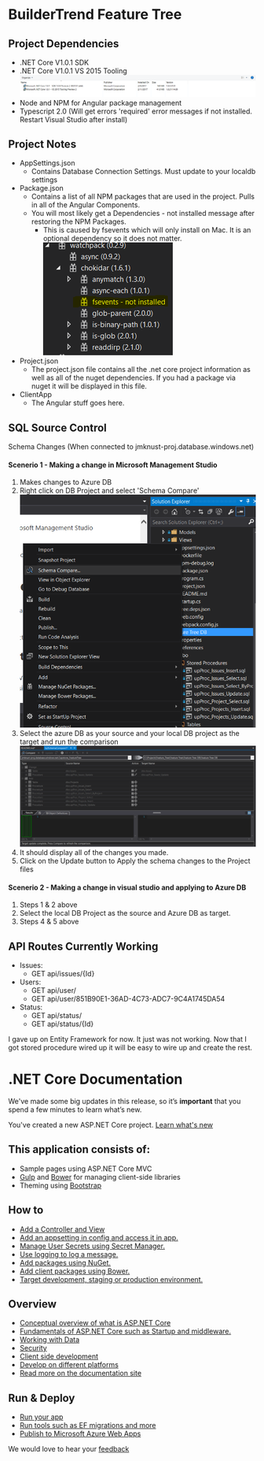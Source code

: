 # BuilderTrend Feature Tree


## Project Dependencies
* .NET Core V1.0.1 SDK
* .NET Core V1.0.1 VS 2015 Tooling
![Mdcoreversion](Images/Markdown/mdcoreversion.png)
* Node and NPM for Angular package management
* Typescript 2.0 (Will get errors 'required' error messages if not installed. Restart Visual Studio after install)

## Project Notes
* AppSettings.json
	* Contains Database Connection Settings. Must update to your localdb settings
* Package.json
    * Contains a list of all NPM packages that are used in the project. Pulls in all of the Angular Components.
    * You will most likely get a Dependencies - not installed message after restoring the NPM Packages.
        * This is caused by fsevents which will only install on Mac. It is an optional dependency so it does not matter.
![Fsevents](Images/Markdown/fsevents.png)
* Project.json
    * The project.json file contains all the .net core project information as well as all of the nuget dependencies. If you had a package via nuget it will be displayed in this file.
* ClientApp
    * The Angular stuff goes here.

## SQL Source Control
Schema Changes (When connected to jmknust-proj.database.windows.net)
#### Scenerio 1 - Making a change in Microsoft Management Studio
1. Makes changes to Azure DB
2. Right click on DB Project and select 'Schema Compare'
![Md D B1](Images/Markdown/mdDB1.png)
3. Select the azure DB as your source and your local DB project as the target and run the comparison
![Md D B2](Images/Markdown/mdDB2.png)
4. It should display all of the changes you made.
5. Click on the Update button to Apply the schema changes to the Project files
#### Scenerio 2 - Making a change in visual studio and applying to Azure DB
1. Steps 1 & 2 above
2. Select the local DB Project as the source and Azure DB as target.
3. Steps 4 & 5 above

## API Routes Currently Working
* Issues: 
    * GET api/issues/\{Id}
* Users:
    * GET api/user/
    * GET api/user/851B90E1-36AD-4C73-ADC7-9C4A1745DA54
* Status:
    * GET api/status/
    * GET api/status/\{Id}

I gave up on Entity Framework for now. It just was not working. Now that I got stored procedure wired up it will be easy to wire up and create the rest.

# .NET Core Documentation

We've made some big updates in this release, so it’s **important** that you spend a few minutes to learn what’s new.

You've created a new ASP.NET Core project. [Learn what's new](https://go.microsoft.com/fwlink/?LinkId=518016)

## This application consists of:

*   Sample pages using ASP.NET Core MVC
*   [Gulp](https://go.microsoft.com/fwlink/?LinkId=518007) and [Bower](https://go.microsoft.com/fwlink/?LinkId=518004) for managing client-side libraries
*   Theming using [Bootstrap](https://go.microsoft.com/fwlink/?LinkID=398939)

## How to

*   [Add a Controller and View](https://go.microsoft.com/fwlink/?LinkID=398600)
*   [Add an appsetting in config and access it in app.](https://go.microsoft.com/fwlink/?LinkID=699562)
*   [Manage User Secrets using Secret Manager.](https://go.microsoft.com/fwlink/?LinkId=699315)
*   [Use logging to log a message.](https://go.microsoft.com/fwlink/?LinkId=699316)
*   [Add packages using NuGet.](https://go.microsoft.com/fwlink/?LinkId=699317)
*   [Add client packages using Bower.](https://go.microsoft.com/fwlink/?LinkId=699318)
*   [Target development, staging or production environment.](https://go.microsoft.com/fwlink/?LinkId=699319)

## Overview

*   [Conceptual overview of what is ASP.NET Core](https://go.microsoft.com/fwlink/?LinkId=518008)
*   [Fundamentals of ASP.NET Core such as Startup and middleware.](https://go.microsoft.com/fwlink/?LinkId=699320)
*   [Working with Data](https://go.microsoft.com/fwlink/?LinkId=398602)
*   [Security](https://go.microsoft.com/fwlink/?LinkId=398603)
*   [Client side development](https://go.microsoft.com/fwlink/?LinkID=699321)
*   [Develop on different platforms](https://go.microsoft.com/fwlink/?LinkID=699322)
*   [Read more on the documentation site](https://go.microsoft.com/fwlink/?LinkID=699323)

## Run & Deploy

*   [Run your app](https://go.microsoft.com/fwlink/?LinkID=517851)
*   [Run tools such as EF migrations and more](https://go.microsoft.com/fwlink/?LinkID=517853)
*   [Publish to Microsoft Azure Web Apps](https://go.microsoft.com/fwlink/?LinkID=398609)

We would love to hear your [feedback](https://go.microsoft.com/fwlink/?LinkId=518015)
